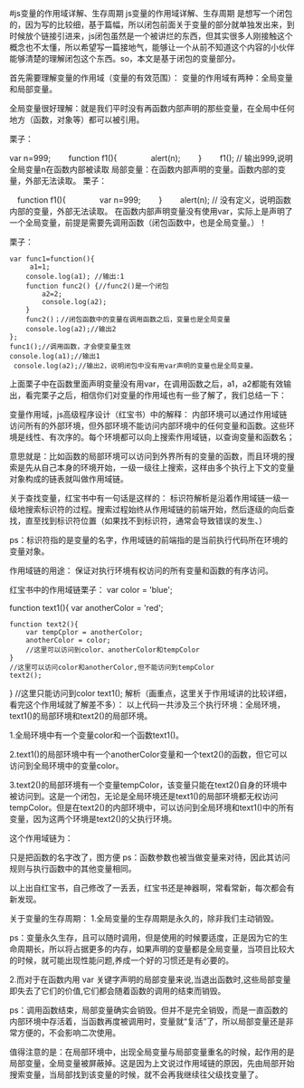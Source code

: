 #js变量的作用域详解、生存周期
js变量的作用域详解、生存周期
是想写一个闭包的，因为写的比较细，基于篇幅，所以闭包前面关于变量的部分就单独发出来，到时候放个链接引进来，js闭包虽然是一个被讲烂的东西，但其实很多人刚接触这个概念也不太懂，所以希望写一篇接地气，能够让一个从前不知道这个内容的小伙伴能够清楚的理解闭包这个东西。so，本文是基于闭包的变量部分。

首先需要理解变量的作用域（变量的有效范围）：
变量的作用域有两种：全局变量和局部变量。

全局变量很好理解：就是我们平时没有再函数内部声明的那些变量，在全局中任何地方（函数，对象等）都可以被引用。

栗子：

var n=999;
　　function f1(){
　　　　alert(n);
　　}
　　f1(); // 输出999,说明全局变量n在函数内部被读取
局部变量：在函数内部声明的变量。函数内部的变量，外部无法读取。
栗子：

　function f1(){
　　　　var n=999;
　　}
　　alert(n); // 没有定义，说明函数内部的变量，外部无法读取。
在函数内部声明变量没有使用var，实际上是声明了一个全局变量，前提是需要先调用函数（闭包函数中，也是全局变量。）！

栗子：

    var func1=function(){
         a1=1;
        console.log(a1); //输出:1
        function func2() {//func2()是一个闭包
            a2=2;
            console.log(a2);
        }
        func2()；//闭包函数中的变量在调用函数之后，变量也是全局变量
        console.log(a2);//输出2
    };
    func1();//调用函数，才会使变量生效
    console.log(a1);//输出1
     console.log(a2);//输出2，说明闭包中没有用var声明的变量也是全局变量。
上面栗子中在函数里面声明变量没有用var，在调用函数之后，a1，a2都能有效输出，看完栗子之后，相信你们对变量的作用域也有一些了解了，我们总结一下：

变量作用域，js高级程序设计（红宝书）中的解释：
内部环境可以通过作用域链访问所有的外部环境，但外部环境不能访问内部环境中的任何变量和函数。这些环境是线性、有次序的。每个环境都可以向上搜索作用域链，以查询变量和函数名；

意思就是：比如函数的局部环境可以访问到外界所有的变量的函数，而且环境的搜索是先从自己本身的环境开始，一级一级往上搜索，这样由多个执行上下文的变量对象构成的链表就叫做作用域链。

关于查找变量，红宝书中有一句话是这样的：
标识符解析是沿着作用域链一级一级地搜索标识符的过程。搜索过程始终从作用域链的前端开始，然后逐级的向后查找，直至找到标识符位置（如果找不到标识符，通常会导致错误的发生、）

ps：标识符指的是变量的名字，作用域链的前端指的是当前执行代码所在环境的变量对象。

作用域链的用途：
保证对执行环境有权访问的所有变量和函数的有序访问。

红宝书中的作用域链栗子：
var color = 'blue';

function text1(){
    var anotherColor = 'red';

    function text2(){
        var tempCplor = anotherColor;
        anotherColor = color;
        //这里可以访问到color、anotherColor和tempColor
    }
    //这里可以访问color和anotherColor,但不能访问到tempColor
    text2();
}
//这里只能访问到color
text1();
解析（画重点，这里关于作用域讲的比较详细，看完这个作用域就了解差不多）：
以上代码一共涉及三个执行环境：全局环境，text1()的局部环境和text2()的局部环境。

1.全局环境中有一个变量color和一个函数text1()。

2.text1()的局部环境中有一个anotherColor变量和一个text2()的函数，但它可以访问到全局环境中的变量color。

3.text2()的局部环境有一个变量tempColor，该变量只能在text2()自身的环境中被访问到。这是一个闭包，无论是全局环境还是text1()的局部环境都无权访问tempColor。但是在text2()的内部环境中，可以访问到全局环境和text1()中的所有变量，因为这两个环境是text2()的父执行环境。

这个作用域链为：


只是把函数的名字改了，图方便
ps：函数参数也被当做变量来对待，因此其访问规则与执行函数中的其他变量相同。

以上出自红宝书，自己修改了一丢丢，红宝书还是神器啊，常看常新，每次都会有新发现。

关于变量的生存周期：
1.全局变量的生存周期是永久的，除非我们主动销毁。

ps：变量永久生存，且可以随时调用，但是使用的时候要适度，正是因为它的生命周期长，所以将占据更多的内存，如果声明的变量都是全局变量，当项目比较大的时候，就可能出现性能问题,养成一个好的习惯还是有必要的。

2.而对于在函数内用 var 关键字声明的局部变量来说,当退出函数时,这些局部变量即失去了它们的价值,它们都会随着函数的调用的结束而销毁。

ps：调用函数结束，局部变量确实会销毁。但并不是完全销毁，而是一直函数的内部环境中存活着，当函数再度被调用时，变量就“复活”了，所以局部变量还是非常方便的，不会影响二次使用。

值得注意的是：在局部环境中，出现全局变量与局部变量重名的时候，起作用的是局部变量，全局变量被屏蔽掉。这是因为上文说过作用域链的原因，先由局部开始搜索变量，当局部找到该变量的时候，就不会再我继续往父级找变量了。
